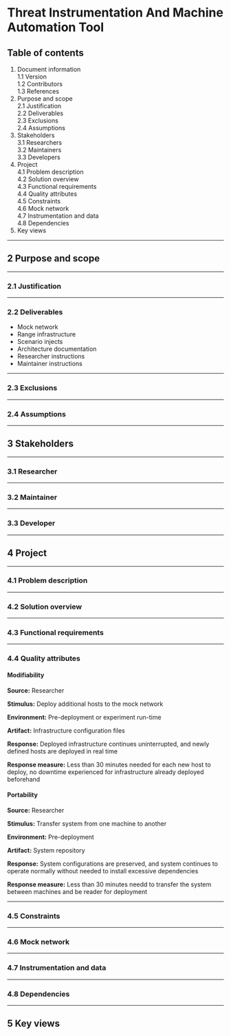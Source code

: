 # Threat Instrumentation And Machine Automation Tool

## Table of contents

1. Document information   
1.1 Version   
1.2 Contributors   
1.3 References
2. Purpose and scope   
2.1 Justification   
2.2 Deliverables   
2.3 Exclusions   
2.4 Assumptions   
3. Stakeholders   
3.1 Researchers   
3.2 Maintainers   
3.3 Developers
4. Project   
4.1 Problem description   
4.2 Solution overview   
4.3 Functional requirements   
4.4 Quality attributes   
4.5 Constraints   
4.6 Mock network   
4.7 Instrumentation and data   
4.8 Dependencies
5. Key views   

---

## 2 Purpose and scope

---

### 2.1 Justification

---

### 2.2 Deliverables

* Mock network
* Range infrastructure
* Scenario injects
* Architecture documentation
* Researcher instructions
* Maintainer instructions

---

### 2.3 Exclusions

---

### 2.4 Assumptions

---

## 3 Stakeholders

---

### 3.1 Researcher

---

### 3.2 Maintainer

---

### 3.3 Developer

---

## 4 Project

---

### 4.1 Problem description

---

### 4.2 Solution overview

---

### 4.3 Functional requirements

---

### 4.4 Quality attributes

#### Modifiability

**Source:** Researcher

**Stimulus:** Deploy additional hosts to the mock network

**Environment:** Pre-deployment or experiment run-time

**Artifact:** Infrastructure configuration files

**Response:** Deployed infrastructure continues uninterrupted, and newly defined hosts are deployed in real time

**Response measure:** Less than 30 minutes needed for each new host to deploy, no downtime experienced for infrastructure already deployed beforehand

#### Portability

**Source:** Researcher

**Stimulus:** Transfer system from one machine to another

**Environment:** Pre-deployment

**Artifact:** System repository

**Response:** System configurations are preserved, and system continues to operate normally without needed to install excessive dependencies

**Response measure:** Less than 30 minutes needd to transfer the system between machines and be reader for deployment

---

### 4.5 Constraints

---

### 4.6 Mock network

---

### 4.7 Instrumentation and data

---

### 4.8 Dependencies

---

## 5 Key views